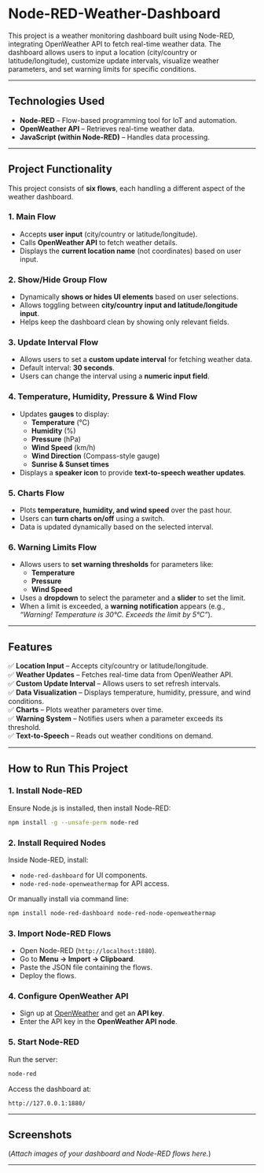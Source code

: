 # Node-RED-Weather-Dashboard
This project is a weather monitoring dashboard built using Node-RED, integrating OpenWeather API to fetch real-time weather data. The dashboard allows users to input a location (city/country or latitude/longitude), customize update intervals, visualize weather parameters, and set warning limits for specific conditions.

---

## **Technologies Used**
- **Node-RED** – Flow-based programming tool for IoT and automation.
- **OpenWeather API** – Retrieves real-time weather data.
- **JavaScript (within Node-RED)** – Handles data processing.

---

## **Project Functionality**
This project consists of **six flows**, each handling a different aspect of the weather dashboard.

### **1. Main Flow**
- Accepts **user input** (city/country or latitude/longitude).
- Calls **OpenWeather API** to fetch weather details.
- Displays the **current location name** (not coordinates) based on user input.

### **2. Show/Hide Group Flow**
- Dynamically **shows or hides UI elements** based on user selections.
- Allows toggling between **city/country input and latitude/longitude input**.
- Helps keep the dashboard clean by showing only relevant fields.

### **3. Update Interval Flow**
- Allows users to set a **custom update interval** for fetching weather data.
- Default interval: **30 seconds**.
- Users can change the interval using a **numeric input field**.

### **4. Temperature, Humidity, Pressure & Wind Flow**
- Updates **gauges** to display:
  - **Temperature** (°C)
  - **Humidity** (%)
  - **Pressure** (hPa)
  - **Wind Speed** (km/h)
  - **Wind Direction** (Compass-style gauge)
  - **Sunrise & Sunset times**
- Displays a **speaker icon** to provide **text-to-speech weather updates**.

### **5. Charts Flow**
- Plots **temperature, humidity, and wind speed** over the past hour.
- Users can **turn charts on/off** using a switch.
- Data is updated dynamically based on the selected interval.

### **6. Warning Limits Flow**
- Allows users to **set warning thresholds** for parameters like:
  - **Temperature**
  - **Pressure**
  - **Wind Speed**
- Uses a **dropdown** to select the parameter and a **slider** to set the limit.
- When a limit is exceeded, a **warning notification** appears (e.g., *“Warning! Temperature is 30°C. Exceeds the limit by 5°C”*).

---

## **Features**
✅ **Location Input** – Accepts city/country or latitude/longitude.  
✅ **Weather Updates** – Fetches real-time data from OpenWeather API.  
✅ **Custom Update Interval** – Allows users to set refresh intervals.  
✅ **Data Visualization** – Displays temperature, humidity, pressure, and wind conditions.  
✅ **Charts** – Plots weather parameters over time.  
✅ **Warning System** – Notifies users when a parameter exceeds its threshold.  
✅ **Text-to-Speech** – Reads out weather conditions on demand.  

---

## **How to Run This Project**

### **1. Install Node-RED**
Ensure Node.js is installed, then install Node-RED:
```sh
npm install -g --unsafe-perm node-red
```

### **2. Install Required Nodes**
Inside Node-RED, install:
- `node-red-dashboard` for UI components.
- `node-red-node-openweathermap` for API access.

Or manually install via command line:
```sh
npm install node-red-dashboard node-red-node-openweathermap
```

### **3. Import Node-RED Flows**
- Open Node-RED (`http://localhost:1880`).
- Go to **Menu → Import → Clipboard**.
- Paste the JSON file containing the flows.
- Deploy the flows.

### **4. Configure OpenWeather API**
- Sign up at [OpenWeather](https://openweathermap.org/) and get an **API key**.
- Enter the API key in the **OpenWeather API node**.

### **5. Start Node-RED**
Run the server:
```sh
node-red
```
Access the dashboard at:
```
http://127.0.0.1:1880/
```

---

## **Screenshots**
(*Attach images of your dashboard and Node-RED flows here.*)

---

